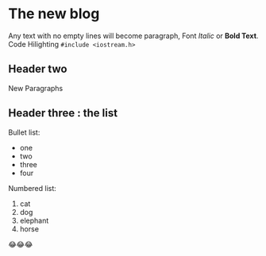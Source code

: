 # The new blog
Any text with no empty lines will become paragraph,
Font *Italic* or **Bold Text**.
Code Hilighting `#include <iostream.h> `

## Header two
New Paragraphs

## Header three : the list
Bullet list:
- one
- two
- three
- four

Numbered list:
1. cat
2. dog
3. elephant
4. horse

😂😂😂
